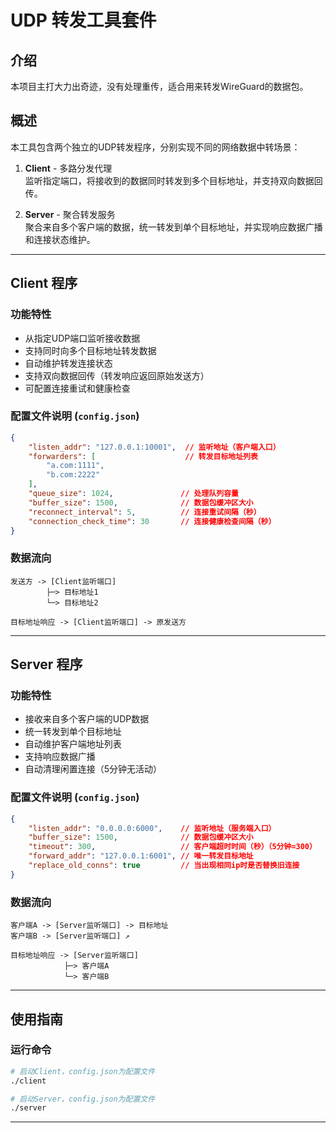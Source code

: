 # UDP 转发工具套件

## 介绍
本项目主打大力出奇迹，没有处理重传，适合用来转发WireGuard的数据包。

## 概述
本工具包含两个独立的UDP转发程序，分别实现不同的网络数据中转场景：

1. **Client** - 多路分发代理  
   监听指定端口，将接收到的数据同时转发到多个目标地址，并支持双向数据回传。

2. **Server** - 聚合转发服务  
   聚合来自多个客户端的数据，统一转发到单个目标地址，并实现响应数据广播和连接状态维护。

---

## Client 程序

### 功能特性
- 从指定UDP端口监听接收数据
- 支持同时向多个目标地址转发数据
- 自动维护转发连接状态
- 支持双向数据回传（转发响应返回原始发送方）
- 可配置连接重试和健康检查

### 配置文件说明 (`config.json`)
```json
{
    "listen_addr": "127.0.0.1:10001",  // 监听地址（客户端入口）
    "forwarders": [                    // 转发目标地址列表
        "a.com:1111",
        "b.com:2222"
    ],
    "queue_size": 1024,               // 处理队列容量
    "buffer_size": 1500,              // 数据包缓冲区大小
    "reconnect_interval": 5,          // 连接重试间隔（秒）
    "connection_check_time": 30       // 连接健康检查间隔（秒）
}
```

### 数据流向
```
发送方 -> [Client监听端口] 
        ├─> 目标地址1
        └─> 目标地址2
        
目标地址响应 -> [Client监听端口] -> 原发送方
```

---

## Server 程序

### 功能特性
- 接收来自多个客户端的UDP数据
- 统一转发到单个目标地址
- 自动维护客户端地址列表
- 支持响应数据广播
- 自动清理闲置连接（5分钟无活动）

### 配置文件说明 (`config.json`)
```json
{
    "listen_addr": "0.0.0.0:6000",    // 监听地址（服务端入口）
    "buffer_size": 1500,              // 数据包缓冲区大小
    "timeout": 300,                   // 客户端超时时间（秒）（5分钟=300）
    "forward_addr": "127.0.0.1:6001", // 唯一转发目标地址
    "replace_old_conns": true         // 当出现相同ip时是否替换旧连接
}
```

### 数据流向
```
客户端A -> [Server监听端口] -> 目标地址
客户端B -> [Server监听端口] ↗

目标地址响应 -> [Server监听端口] 
            ├─> 客户端A
            └─> 客户端B
```

---

## 使用指南

### 运行命令
```bash
# 启动Client，config.json为配置文件
./client

# 启动Server，config.json为配置文件
./server
```


---
